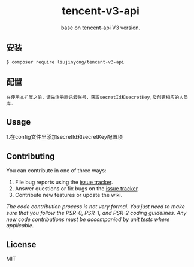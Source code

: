 <h1 align="center"> tencent-v3-api </h1>

<p align="center"> base on tencent-api V3 version.</p>


## 安装

```shell
$ composer require liujinyong/tencent-v3-api 
```

## 配置
``
在使用本扩展之前，请先注册腾讯云账号，获取secretId和secretKey,及创建相应的人员库.
``

## Usage

1.在config文件里添加secretId和secretKey配置项





## Contributing

You can contribute in one of three ways:

1. File bug reports using the [issue tracker](https://github.com/liujinyong/tencent-v3-api/issues).
2. Answer questions or fix bugs on the [issue tracker](https://github.com/liujinyong/tencent-v3-api/issues).
3. Contribute new features or update the wiki.

_The code contribution process is not very formal. You just need to make sure that you follow the PSR-0, PSR-1, and PSR-2 coding guidelines. Any new code contributions must be accompanied by unit tests where applicable._

## License

MIT